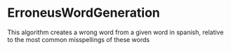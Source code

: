 # ErroneusWordGeneration
This algorithm creates a wrong word from a given word in spanish, relative to the most common misspellings of these words 
